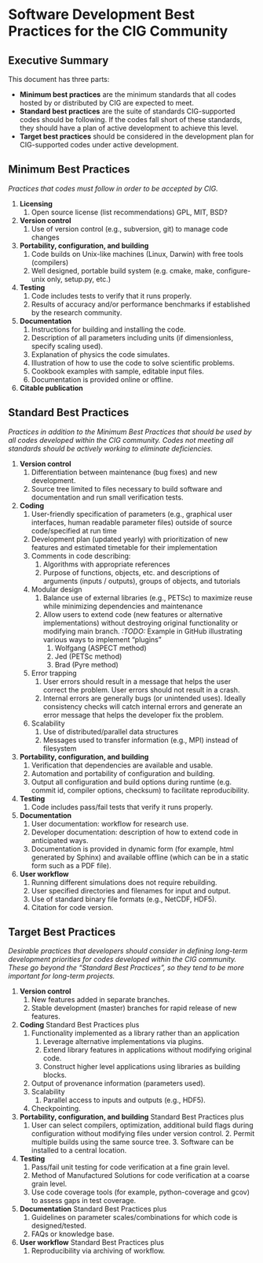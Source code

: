 # Software Development Best Practices for the CIG Community

## Executive Summary

This document has three parts:
* **Minimum best practices** are the minimum standards that all codes hosted by or distributed by CIG are expected to meet.
* **Standard best practices** are the suite of standards CIG-supported codes should be following. If the codes fall short of these standards, they should have a plan of active development to achieve this level.
* **Target best practices** should be considered in the development plan for CIG-supported codes under active development. 


## Minimum Best Practices
*Practices that codes must follow in order to be accepted by CIG.*

1. **Licensing**
    1. Open source license (list recommendations) GPL, MIT, BSD?
2. **Version control**
    1. Use of version control (e.g., subversion, git) to manage code changes
3. **Portability, configuration, and building**
    1. Code builds on Unix-like machines (Linux, Darwin) with free tools (compilers)
    2. Well designed, portable build system (e.g. cmake, make, configure-unix only, setup.py, etc.)
4. **Testing**
    1. Code includes tests to verify that it runs properly.
    2. Results of accuracy and/or performance benchmarks if established by the research community.
5. **Documentation**
    1. Instructions for building and installing the code.
    2. Description of all parameters including units (if dimensionless, specify scaling used).
    3. Explanation of physics the code simulates.
    4. Illustration of how to use the code to solve scientific problems.
    5. Cookbook examples with sample, editable input files.
    6. Documentation is provided online or offline.
6. **Citable publication**

## Standard Best Practices

*Practices in addition to the Minimum Best Practices that should be used by all codes developed within the CIG community. Codes not meeting all standards should be actively working to eliminate deficiencies.*

1. **Version control**
    1. Differentiation between maintenance (bug fixes) and new development. 
    2. Source tree limited to files necessary to build software and documentation and run small verification tests.
2. **Coding**
    1. User-friendly specification of parameters (e.g., graphical user interfaces, human readable parameter files) outside of source code/specified at run time
    2. Development plan (updated yearly) with prioritization of new features and estimated timetable for their implementation
    3. Comments in code describing:
        1. Algorithms with appropriate references
        2. Purpose of functions, objects, etc. and descriptions of arguments (inputs / outputs), groups of objects, and tutorials
    4. Modular design
        1. Balance use of external libraries (e.g., PETSc) to maximize reuse while minimizing dependencies and maintenance
        2. Allow users to extend code (new features or alternative implementations) without destroying original functionality or modifying main branch.
	   _:TODO:_ Example in GitHub illustrating various ways to implement “plugins”
            1. Wolfgang (ASPECT method)
            2. Jed (PETSc method)
            3. Brad (Pyre method)
    5. Error trapping
        1. User errors should result in a message that helps the user correct the problem. User errors should not result in a crash.
        2. Internal errors are generally bugs (or unintended uses). Ideally consistency checks will catch internal errors and generate an error message that helps the developer fix the problem.
    6. Scalability
        1. Use of distributed/parallel data structures
        2. Messages used to transfer information (e.g., MPI) instead of filesystem
3. **Portability, configuration, and building**
    1. Verification that dependencies are available and usable.
    2. Automation and portability of configuration and building.
    3. Output all configuration and build options during runtime (e.g. commit id, compiler options, checksum) to facilitate reproducibility.
4. **Testing**
    1. Code includes pass/fail tests that verify it runs properly.
5. **Documentation**
    1. User documentation: workflow for research use.
    2. Developer documentation: description of how to extend code in anticipated ways.
    3. Documentation is provided in dynamic form (for example, html generated by Sphinx) and available offline (which can be in a static form such as a PDF file).
6. **User workflow**
    1. Running different simulations does not require rebuilding.
    2. User specified directories and filenames for input and output.
    3. Use of standard binary file formats (e.g., NetCDF, HDF5).
    4. Citation for code version.

## Target Best Practices

*Desirable practices that developers should consider in defining long-term development priorities for codes developed within the CIG community. These go beyond the “Standard Best Practices”, so they tend to be more important for long-term projects.*

1. **Version control**
    1. New features added in separate branches.
    2. Stable development (master) branches for rapid release of new features.
2. **Coding**
  Standard Best Practices plus
    1. Functionality implemented as a library rather than an application
        1. Leverage alternative implementations via plugins.
        2. Extend library features in applications without modifying original code.
        3. Construct higher level applications using libraries as building blocks.
    2. Output of provenance information (parameters used).
    3. Scalability
        1. Parallel access to inputs and outputs (e.g., HDF5).
    4. Checkpointing.
3. **Portability, configuration, and building**
  Standard Best Practices plus
    1. User can select compilers, optimization, additional build flags during configuration without modifying files under version control.
        2. Permit multiple builds using the same source tree.
        3. Software can be installed to a central location.
4. **Testing**
    1. Pass/fail unit testing for code verification at a fine grain level.
    2. Method of Manufactured Solutions for code verification at a coarse grain level.
	3. Use code coverage tools (for example, python-coverage and gcov) to assess gaps in test coverage.
5. **Documentation**
  Standard Best Practices plus
    1. Guidelines on parameter scales/combinations for which code is designed/tested.
    2. FAQs or knowledge base.
6. **User workflow**
  Standard Best Practices plus
    1. Reproducibility via archiving of workflow.
